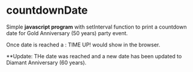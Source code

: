 # countdownDate

Simple **javascript program** with setInterval function to print a countdown date for Gold Anniversary (50 years) party event.

Once date is reached a : TIME UP! would show in the browser.

**Update: THe date was reached and a new date has been updated to Diamant Anniversary (60 years).
